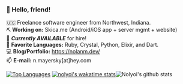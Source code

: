 ### 👋 Hello, friend!
🇺🇸 Freelance software engineer from Northwest, Indiana.  <br/>
⛏ **Working on:** Skica.me (Android/iOS app + server mgmt + website)<br/>
🤝 ***Currently AVAILABLE*** for hire!<br/>
🎨 **Favorite Languages:** Ruby, Crystal, Python, Elixir, and Dart.<br/>
💻 **Blog/Portfolio:** <https://nolanm.dev/><br/>
📫 **E-mail:** n.mayersky[at]hey.com <br/>

[![Top Languages](https://github-readme-stats.vercel.app/api/top-langs/?username=nolyoi&layout=compact&theme=vue&langs_count=8&hide=html,css)](https://github.com/anuraghazra/github-readme-stats) [![nolyoi's wakatime stats](https://github-readme-stats.vercel.app/api/wakatime?username=nolyoi&theme=vue)](https://github.com/anuraghazra/github-readme-stats)![Nolyoi's github stats](https://github-readme-stats.vercel.app/api?username=nolyoi&show_icons=true&theme=vue&line_height=20)


<!--
**nolyoi/nolyoi** is a ✨ _special_ ✨ repository because its `README.md` (this file) appears on your GitHub profile.

Here are some ideas to get you started:

- 🔭 I’m currently working on ...
- 🌱 I’m currently learning ...
- 👯 I’m looking to collaborate on ...
- 🤔 I’m looking for help with ...
- 💬 Ask me about ...
- 📫 How to reach me: ...
- 😄 Pronouns: ...
- ⚡ Fun fact: ...
-->
